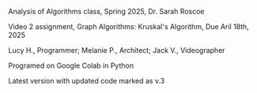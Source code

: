 Analysis of Algorithms class, Spring 2025, Dr. Sarah Roscoe

Video 2 assignment, Graph Algorithms: Kruskal's Algorithm, Due Aril 18th, 2025


Lucy H., Programmer; Melanie P., Architect; Jack V., Videographer


Programed on Google Colab in Python


Latest version with updated code marked as v.3
